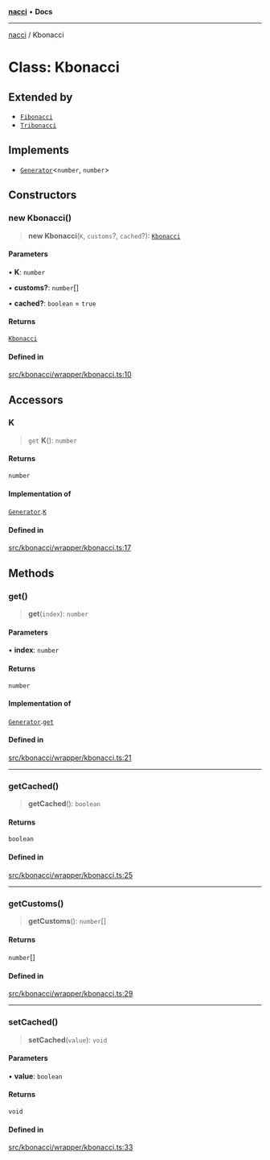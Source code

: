 [**nacci**](../README.md) • **Docs**

***

[nacci](../README.md) / Kbonacci

# Class: Kbonacci

## Extended by

- [`Fibonacci`](Fibonacci.md)
- [`Tribonacci`](Tribonacci.md)

## Implements

- [`Generator`](../namespaces/gen/interfaces/Generator.md)\<`number`, `number`\>

## Constructors

### new Kbonacci()

> **new Kbonacci**(`K`, `customs`?, `cached`?): [`Kbonacci`](Kbonacci.md)

#### Parameters

• **K**: `number`

• **customs?**: `number`[]

• **cached?**: `boolean` = `true`

#### Returns

[`Kbonacci`](Kbonacci.md)

#### Defined in

[src/kbonacci/wrapper/kbonacci.ts:10](https://github.com/havelessbemore/nacci/blob/3ccd482484f8992156abf94ed5dc512ad62f4b44/src/kbonacci/wrapper/kbonacci.ts#L10)

## Accessors

### K

> `get` **K**(): `number`

#### Returns

`number`

#### Implementation of

[`Generator`](../namespaces/gen/interfaces/Generator.md).[`K`](../namespaces/gen/interfaces/Generator.md#k)

#### Defined in

[src/kbonacci/wrapper/kbonacci.ts:17](https://github.com/havelessbemore/nacci/blob/3ccd482484f8992156abf94ed5dc512ad62f4b44/src/kbonacci/wrapper/kbonacci.ts#L17)

## Methods

### get()

> **get**(`index`): `number`

#### Parameters

• **index**: `number`

#### Returns

`number`

#### Implementation of

[`Generator`](../namespaces/gen/interfaces/Generator.md).[`get`](../namespaces/gen/interfaces/Generator.md#get)

#### Defined in

[src/kbonacci/wrapper/kbonacci.ts:21](https://github.com/havelessbemore/nacci/blob/3ccd482484f8992156abf94ed5dc512ad62f4b44/src/kbonacci/wrapper/kbonacci.ts#L21)

***

### getCached()

> **getCached**(): `boolean`

#### Returns

`boolean`

#### Defined in

[src/kbonacci/wrapper/kbonacci.ts:25](https://github.com/havelessbemore/nacci/blob/3ccd482484f8992156abf94ed5dc512ad62f4b44/src/kbonacci/wrapper/kbonacci.ts#L25)

***

### getCustoms()

> **getCustoms**(): `number`[]

#### Returns

`number`[]

#### Defined in

[src/kbonacci/wrapper/kbonacci.ts:29](https://github.com/havelessbemore/nacci/blob/3ccd482484f8992156abf94ed5dc512ad62f4b44/src/kbonacci/wrapper/kbonacci.ts#L29)

***

### setCached()

> **setCached**(`value`): `void`

#### Parameters

• **value**: `boolean`

#### Returns

`void`

#### Defined in

[src/kbonacci/wrapper/kbonacci.ts:33](https://github.com/havelessbemore/nacci/blob/3ccd482484f8992156abf94ed5dc512ad62f4b44/src/kbonacci/wrapper/kbonacci.ts#L33)

